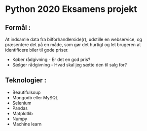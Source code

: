 # Python 2020 Eksamens projekt

## Formål :
At indsamle data fra bilforhandlerside(r), udstille en webservice, og præsentere det på en måde, som gør det hurtigt og let brugeren at identificere biler til gode priser. 
- Køber rådgivning - Er det en god pris?
- Sælger rådgivning - Hvad skal jeg sætte den til salg for?


## Teknologier :
- Beautifulsoup
- Mongodb eller MySQL
- Selenium
- Pandas
- Matplotlib
- Numpy
- Machine learn
